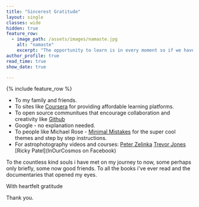 ```yaml
---
title: "Sincerest Gratitude"
layout: single
classes: wide
hidden: true
feature_row:
  - image_path: /assets/images/namaste.jpg
    alt: "namaste"
    excerpt: "The opportunity to learn is in every moment so if we have ever connected or crossed paths, thank you."
author_profile: true
read_time: true
show_date: true

---
```


{% include feature_row %}

+   To my family and friends.
+   To sites like [Coursera](https://www.coursera.org/) for providing affordable learning platforms.
+   To  open source communitues that encourage collaboration and creativity like [Github](https://github.com/)
+   Google - no explanation needed.
+   To people like Michael Rose - [Minimal Mistakes](https://mmistakes.github.io/minimal-mistakes/) for the super cool themes and step by step instructions.
+   For astrophotography videos and courses:
[Peter Zelinka](https://www.peterzelinka.com)
[Trevor Jones](https://astrobackyard.com/astrophotographer/)
[Ricky Patel](InOurCosmos on Facebook)  

To the countless kind souls i have met on my journey to now, some perhaps only briefly, some now good friends. To all the books i've ever read and the documentaries that opened my eyes.

With heartfelt gratitude


Thank you.





